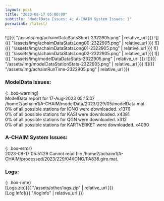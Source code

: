 ```yaml
---
layout: post
title: "2023-08-17 05:00:00"
subtitle: "ModelData Issues: 4; A-CHAIM System Issues: 1"
permalink: /latest/
---
```


![]({{ "/assets/img/achaimDataStatsShort-2322905.png" | relative_url }})
![]({{ "/assets/img/achaimDataStatsLong00-2322905.png" | relative_url }})
![]({{ "/assets/img/achaimDataStatsLong01-2322905.png" | relative_url }})
![]({{ "/assets/img/achaimDataStatsLong02-2322905.png" | relative_url }})
![]({{ "/assets/img/modelDataDataStats-2322905.png" | relative_url }})
![]({{ "/assets/img/modelDataStationStats-2322905.png" | relative_url }})
![]({{ "/assets/img/achaimRunTime-2322905.png" | relative_url }})


### ModelData Issues:  
  
{: .box-warning}  
 ModelData report for 17-Aug-2023 05:15:07   
 /home2/achaim1/A-CHAIM/modelData/2023/229/05/modelData.mat   
 0% of all possible stations for IONO were downloaded. x1376   
 0% of all possible stations for KASI were downloaded. x4381   
 0% of all possible stations for QGN were downloaded. x312   
 0% of all possible stations for KARTVERKET were downloaded. x4090   
  
### A-CHAIM System Issues:  
  
{: .box-error}  
2023-08-17 05:51:29 Cannot read file /home2/achaim1/A-CHAIM/processed/2023/229/04/IONO/PA836.giro.mat.  

### Logs:  
  
{: .box-note}  
[Logs.zip]({{ "/assets/other/logs.zip" | relative_url }})  
[Log Info]({{ "/logInfo" | relative_url }})  
